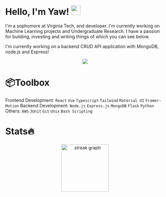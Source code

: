   <!-- Hello there! Feel free to make this your own but kindly don't use my data. Attributions are welcomed & appreciated --> 

# Hello, I'm Yaw! <img src="https://raw.githubusercontent.com/MartinHeinz/MartinHeinz/master/wave.gif" width="30px">

I'm a sophomore at Virginia Tech, and developer. I'm currently working on Machine Learning projects and Undergraduate Research. I have a passion for building, investing and writing things of which you can see below.

I'm currently working on a backend CRUD API application with MongoDB, node.js and Express!

<p align="center">
  <a href="https://skillicons.dev">
    <img src="https://skillicons.dev/icons?i=js,html,react,d3,express,flask,materialui,mongodb,ts,c&perline=5" />
  </a>
</p>

###

<h1 align="left">📦Toolbox</h1>
Frontend Development: <code>React</code> <code>Vue</code> <code>Typescript</code> <code>Tailwind</code> <code>Material UI</code> <code>Framer-Motion</code>
Backend Development: <code>Node.js</code> <code>Express.js</code> <code>MongoDB</code> <code>Flask</code> <code>Python</code>
Others: <code>AWS</code> <code>JUnit</code> <code>Git</code> <code>Unix</code> <code>Bash Scripting</code>


<h1 align="left">Stats🔥</h1>

###

<div align="center">
  <img src="https://streak-stats.demolab.com?user=Yawowususnr&locale=en&mode=daily&theme=github_dark&hide_border=false&border_radius=5&order=3" height="150" alt="streak graph"  />
</div>


